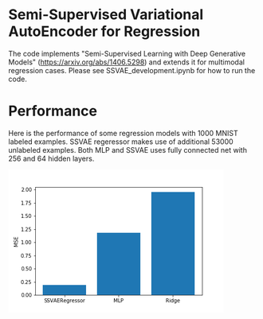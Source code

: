 # Semi-Supervised Variational AutoEncoder for Regression

The code implements "Semi-Supervised Learning with Deep Generative Models" (https://arxiv.org/abs/1406.5298) and extends it for multimodal regression cases. Please see SSVAE_development.ipynb for how to run the code.

# Performance

Here is the performance of some regression models with 1000 MNIST labeled examples. SSVAE regeressor makes use of additional 53000 unlabeled examples. Both MLP and SSVAE uses fully connected net with 256 and 64 hidden layers.

![performance](performance.png)
